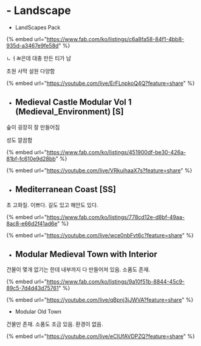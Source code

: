 # - Landscape

* LandScapes Pack

{% embed url="https://www.fab.com/ko/listings/c6a8fa58-84f1-4bb8-935d-a3467e9fe58d" %}

ㄴㅓㄼ은데 대충 만든 티가 남

&#x20;     초원 사막 설원 다양함

{% embed url="https://youtube.com/live/ErFLnpkoQ4Q?feature=share" %}

* ## Medieval Castle Modular Vol 1 (Medieval\_Environment) \[S]

숲이 굉장히 잘 만들어짐

성도 깔끔함

{% embed url="https://www.fab.com/ko/listings/451900df-be30-426a-81bf-fc610e9d28bb" %}

{% embed url="https://youtube.com/live/VRkuihaaX7s?feature=share" %}

* ## Mediterranean Coast \[SS]

초 고화질. 이쁘다. 길도 있고 해안도 있다.

{% embed url="https://www.fab.com/ko/listings/778cd12e-d8bf-49aa-8ac8-e66d2f41ad6e" %}

{% embed url="https://youtube.com/live/wce0nbFvt6c?feature=share" %}



* ## Modular Medieval Town with Interior

&#x20; 건물이 몇개 없기는 한데 내부까지 다 만들어져 있음. 소품도 존재.

{% embed url="https://www.fab.com/ko/listings/9a10f51b-8844-45c9-89c5-7d4d43d75761" %}

{% embed url="https://youtube.com/live/qBpnj3jJWVA?feature=share" %}





* Modular Old Town

건물만 존재. 소품도 조금 있음. 환경이 없음.

{% embed url="https://youtube.com/live/eClUfAVDPZQ?feature=share" %}
